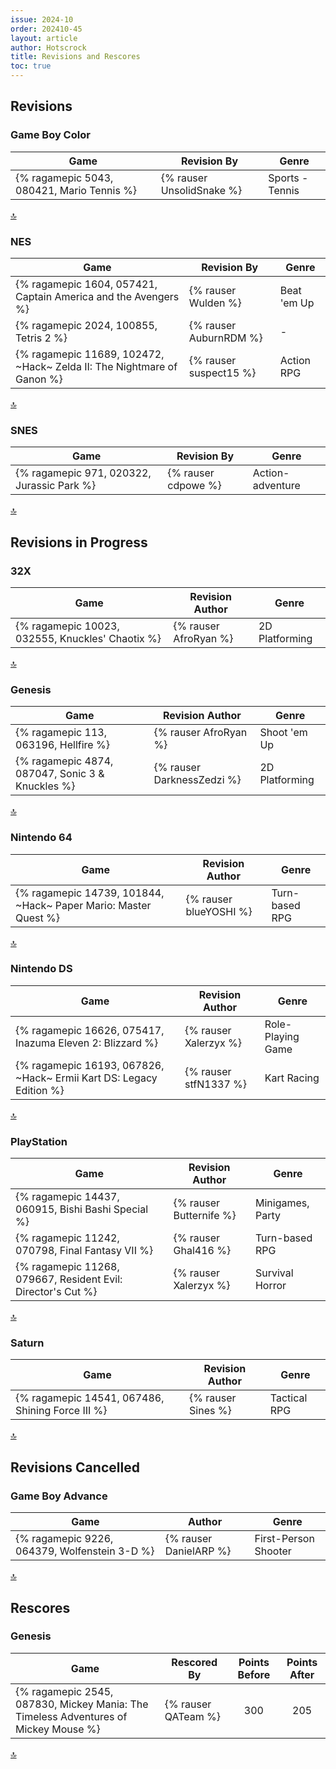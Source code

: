 ```yaml
---
issue: 2024-10
order: 202410-45
layout: article
author: Hotscrock
title: Revisions and Rescores
toc: true
---
```


## Revisions

### Game Boy Color


| Game                                       | Revision By               | Genre           |
| ------------------------------------------ | ------------------------- | --------------- |
| {% ragamepic 5043, 080421, Mario Tennis %} | {% rauser UnsolidSnake %} | Sports - Tennis |

<a href="#toc">:top:</a>


### NES


| Game                                                                   | Revision By            | Genre       |
| ---------------------------------------------------------------------- | ---------------------- | ----------- |
| {% ragamepic 1604, 057421, Captain America and the Avengers %}         | {% rauser Wulden %}    | Beat 'em Up |
| {% ragamepic 2024, 100855, Tetris 2 %}                                 | {% rauser AuburnRDM %} | -           |
| {% ragamepic 11689, 102472, ~Hack~ Zelda II: The Nightmare of Ganon %} | {% rauser suspect15 %} | Action RPG  |

<a href="#toc">:top:</a>


### SNES


| Game                                       | Revision By         | Genre            |
| ------------------------------------------ | ------------------- | ---------------- |
| {% ragamepic 971, 020322, Jurassic Park %} | {% rauser cdpowe %} | Action-adventure |

<a href="#toc">:top:</a>



## Revisions in Progress

### 32X


| Game                                             | Revision Author       | Genre          |
| ------------------------------------------------ | --------------------- | -------------- |
| {% ragamepic 10023, 032555, Knuckles' Chaotix %} | {% rauser AfroRyan %} | 2D Platforming |

<a href="#toc">:top:</a>


### Genesis


| Game                                             | Revision Author            | Genre          |
| ------------------------------------------------ | -------------------------- | -------------- |
| {% ragamepic 113, 063196, Hellfire %}            | {% rauser AfroRyan %}      | Shoot 'em Up   |
| {% ragamepic 4874, 087047, Sonic 3 & Knuckles %} | {% rauser DarknessZedzi %} | 2D Platforming |

<a href="#toc">:top:</a>


### Nintendo 64


| Game                                                            | Revision Author        | Genre          |
| --------------------------------------------------------------- | ---------------------- | -------------- |
| {% ragamepic 14739, 101844, ~Hack~ Paper Mario: Master Quest %} | {% rauser blueYOSHI %} | Turn-based RPG |

<a href="#toc">:top:</a>


### Nintendo DS


| Game                                                                | Revision Author       | Genre             |
| ------------------------------------------------------------------- | --------------------- | ----------------- |
| {% ragamepic 16626, 075417, Inazuma Eleven 2: Blizzard %}           | {% rauser Xalerzyx %} | Role-Playing Game |
| {% ragamepic 16193, 067826, ~Hack~ Ermii Kart DS: Legacy Edition %} | {% rauser stfN1337 %} | Kart Racing       |

<a href="#toc">:top:</a>


### PlayStation


| Game                                                         | Revision Author         | Genre            |
| ------------------------------------------------------------ | ----------------------- | ---------------- |
| {% ragamepic 14437, 060915, Bishi Bashi Special %}           | {% rauser Butternife %} | Minigames, Party |
| {% ragamepic 11242, 070798, Final Fantasy VII %}             | {% rauser Ghal416 %}    | Turn-based RPG   |
| {% ragamepic 11268, 079667, Resident Evil: Director's Cut %} | {% rauser Xalerzyx %}   | Survival Horror  |

<a href="#toc">:top:</a>


### Saturn


| Game                                             | Revision Author    | Genre        |
| ------------------------------------------------ | ------------------ | ------------ |
| {% ragamepic 14541, 067486, Shining Force III %} | {% rauser Sines %} | Tactical RPG |

<a href="#toc">:top:</a>


## Revisions Cancelled

### Game Boy Advance


| Game                                          | Author                 | Genre                |
| --------------------------------------------- | ---------------------- | -------------------- |
| {% ragamepic 9226, 064379, Wolfenstein 3-D %} | {% rauser DanielARP %} | First-Person Shooter |

<a href="#toc">:top:</a>



## Rescores

### Genesis


| Game                                                                                | Rescored By         | Points Before | Points After |
| ----------------------------------------------------------------------------------- | ------------------- | :-----------: | :----------: |
| {% ragamepic 2545, 087830, Mickey Mania: The Timeless Adventures of Mickey Mouse %} | {% rauser QATeam %} |      300      |     205      |

<a href="#toc">:top:</a>

